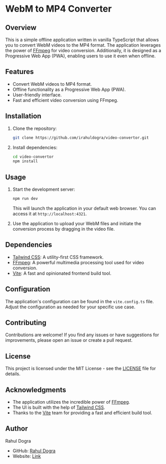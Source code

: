# WebM to MP4 Converter

## Overview

This is a simple offline application written in vanilla TypeScript that allows you to convert WebM videos to the MP4 format. The application leverages the power of [FFmpeg](https://ffmpeg.org/) for video conversion. Additionally, it is designed as a Progressive Web App (PWA), enabling users to use it even when offline.

## Features

- Convert WebM videos to MP4 format.
- Offline functionality as a Progressive Web App (PWA).
- User-friendly interface.
- Fast and efficient video conversion using FFmpeg.

## Installation

1. Clone the repository:

   ```bash
   git clone https://github.com/irahuldogra/video-convertor.git
   ```

2. Install dependencies:

   ```bash
   cd video-convertor
   npm install
   ```

## Usage

1. Start the development server:

   ```bash
   npm run dev
   ```

   This will launch the application in your default web browser. You can access it at `http://localhost:4321`.

2. Use the application to upload your WebM files and initiate the conversion process by dragging in the video file.

## Dependencies

- [Tailwind CSS](https://tailwindcss.com/): A utility-first CSS framework.
- [FFmpeg](https://ffmpeg.org/): A powerful multimedia processing tool used for video conversion.
- [Vite](https://vitejs.dev/): A fast and opinionated frontend build tool.

## Configuration

The application's configuration can be found in the `vite.config.ts` file. Adjust the configuration as needed for your specific use case.

## Contributing

Contributions are welcome! If you find any issues or have suggestions for improvements, please open an issue or create a pull request.

## License

This project is licensed under the MIT License - see the [LICENSE](LICENSE) file for details.

## Acknowledgments

- The application utilizes the incredible power of [FFmpeg](https://ffmpeg.org/).
- The UI is built with the help of [Tailwind CSS](https://tailwindcss.com/).
- Thanks to the [Vite](https://vitejs.dev/) team for providing a fast and efficient build tool.

## Author

Rahul Dogra
- GitHub: [Rahul Dogra](https://github.com/irahuldogra)
- Website: [Link](https://rahuldogra.dev)
